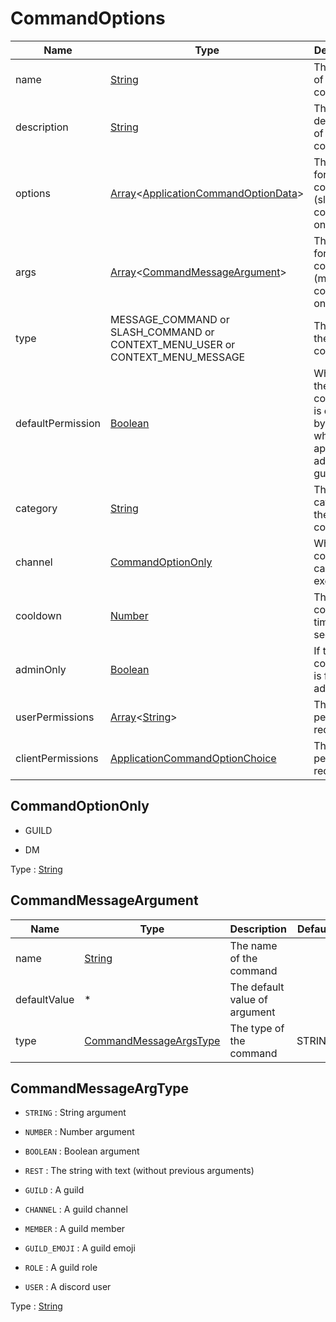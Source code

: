 # CommandOptions

| Name              | Type                                                                                                                                                                                                       | Description                                                                | Default | Optional |
| ----------------- | ---------------------------------------------------------------------------------------------------------------------------------------------------------------------------------------------------------- | -------------------------------------------------------------------------- | ------- | -------- |
| name              | [String](https://developer.mozilla.org/docs/Web/JavaScript/Reference/Global_Objects/String)                                                                                                                | The name of the command                                                    | None    |          |
| description       | [String](https://developer.mozilla.org/docs/Web/JavaScript/Reference/Global_Objects/String)                                                                                                                | The description of the command                                             | None    | ✓        |
| options           | [Array](https://developer.mozilla.org/docs/Web/JavaScript/Reference/Global_Objects/Array)\<[ApplicationCommandOptionData](https://discord.js.org/#/docs/main/stable/typedef/ApplicationCommandOptionData)> | The options for command (slash-commands only)                              | None    | ✓        |
| args              | [Array](https://developer.mozilla.org/docs/Web/JavaScript/Reference/Global_Objects/Array)\<[CommandMessageArgument](#commandmessageargument)>                                                              | The options for command (message-commands only)                            | None    | ✓        |
| type              | MESSAGE_COMMAND or SLASH_COMMAND or CONTEXT_MENU_USER or CONTEXT_MENU_MESSAGE                                                                                                                              | The type of the command                                                    | None    | ✓        |
| defaultPermission | [Boolean](https://developer.mozilla.org/docs/Web/JavaScript/Reference/Global_Objects/Boolean)                                                                                                              | Whether the command is enabled by default when the app is added to a guild |         |          |
| category          | [String](https://developer.mozilla.org/docs/Web/JavaScript/Reference/Global_Objects/String)                                                                                                                | The category of the command                                                | None    | ✓        |
| channel           | [CommandOptionOnly](#commandoptiononly)                                                                                                                                                                    | Whre the command can be executed                                           | None    | ✓        |
| cooldown          | [Number](https://developer.mozilla.org/docs/Web/JavaScript/Reference/Global_Objects/Number)                                                                                                                | The cooldown time in seconde                                               | 0       | ✓        |
| adminOnly         | [Boolean](https://developer.mozilla.org/docs/Web/JavaScript/Reference/Global_Objects/Boolean)                                                                                                              | If the command is for bot admins only                                      | 0       | ✓        |
| userPermissions   | [Array](https://developer.mozilla.org/docs/Web/JavaScript/Reference/Global_Objects/Array)\<[String](https://developer.mozilla.org/docs/Web/JavaScript/Reference/Global_Objects/String)>                    | The user permissions required                                              | []      | ✓        |
| clientPermissions | [ApplicationCommandOptionChoice](https://discord.js.org/#/docs/main/stable/typedef/ApplicationCommandOptionChoice)                                                                                         | The bot permissions required                                               | []      | ✓        |

## CommandOptionOnly

- GUILD

- DM

Type : [String](https://developer.mozilla.org/docs/Web/JavaScript/Reference/Global_Objects/String)

## CommandMessageArgument

| Name         | Type                                                                                        | Description                   | Default | Optional |
| ------------ | ------------------------------------------------------------------------------------------- | ----------------------------- | ------- | -------- |
| name         | [String](https://developer.mozilla.org/docs/Web/JavaScript/Reference/Global_Objects/String) | The name of the command       |         |          |
| defaultValue | \*                                                                                          | The default value of argument |         | ✓        |
| type         | [CommandMessageArgsType](#commandmessageargtype)                                            | The type of the command       | STRING  | ✓        |

## CommandMessageArgType

- `STRING` : String argument

- `NUMBER` : Number argument

- `BOOLEAN` : Boolean argument

- `REST` : The string with text (without previous arguments)

- `GUILD` : A guild

- `CHANNEL` : A guild channel

- `MEMBER` : A guild member

- `GUILD_EMOJI` : A guild emoji

- `ROLE` : A guild role

- `USER` : A discord user

Type : [String](https://developer.mozilla.org/docs/Web/JavaScript/Reference/Global_Objects/String)
